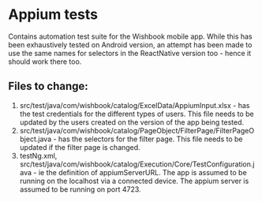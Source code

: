 # Appium tests

Contains automation test suite for the Wishbook mobile app. While this has been exhaustively tested on Android version, an attempt has been made to use the same names for selectors in the ReactNative version too - hence it should work there too.

## Files to change:
1. src/test/java/com/wishbook/catalog/ExcelData/AppiumInput.xlsx - has the test credentials for the different types of users. This file needs to be updated by the users created on the version of the app being tested.
2. src/test/java/com/wishbook/catalog/PageObject/FilterPage/FilterPageObject.java - has the selectors for the filter page. This file needs to be updated if the filter page is changed.
3. testNg.xml, src/test/java/com/wishbook/catalog/Execution/Core/TestConfiguration.java - ie the definition of appiumServerURL. The app is assumed to be running on the localhost via a connected device. The appium server is assumed to be running on port 4723.
